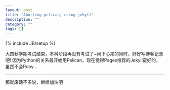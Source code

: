 ```yaml
---
layout: post
title: "Aborting pelican, using jekyll"
description: ""
category: ""
tags: []
---
```

{% include JB/setup %}

大四秋学期考试结束，本科阶段再没有考试了~闲下心来的同时，好好写博客记录吧!
因为Python的关系最开始用Pelican，现在觉得Pages推荐的Jekyll蛮好的，虽然不会Ruby...

---
那就废话不多说，继续加油吧